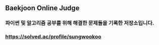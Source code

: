## Baekjoon Online Judge
### 파이썬 및 알고리즘 공부를 위해 해결한 문제들을 기록한 저장소입니다.
### https://solved.ac/profile/sungwookoo

